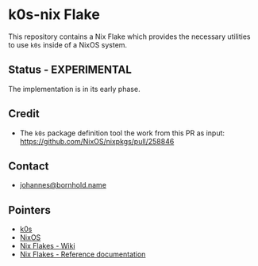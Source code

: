 # k0s-nix Flake

This repository contains a Nix Flake which provides the necessary utilities to
use `k0s` inside of a NixOS system.


## Status - EXPERIMENTAL

The implementation is in its early phase.


## Credit

- The `k0s` package definition tool the work from this PR as input:
  <https://github.com/NixOS/nixpkgs/pull/258846>


## Contact

- <johannes@bornhold.name>


## Pointers

- [k0s](https://k0sproject.io/)
- [NixOS](https://nixos.org/)
- [Nix Flakes - Wiki](https://nixos.wiki/wiki/Flakes)
- [Nix Flakes - Reference documentation](https://nixos.org/manual/nix/stable/command-ref/new-cli/nix3-flake.html#flake-references)
